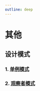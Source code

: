 ```yaml
---
outline: deep
---
```


# 其他

## 设计模式

### 1. [单例模式](./design-singleton)

### 2. [观察者模式](./design-observer)
